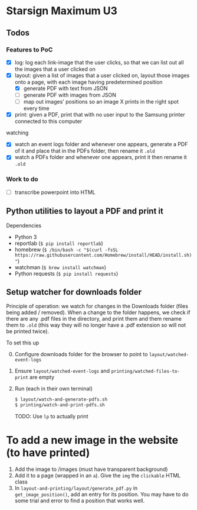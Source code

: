 # Starsign Maximum U3

## Todos

### Features to PoC

- [x] log: log each link-image that the user clicks, so that we can list out all the images that a user clicked on
- [x] layout: given a list of images that a user clicked on, layout those images onto a page, with each image having predetermined position
  - [x] generate PDF with text from JSON
  - [ ] generate PDF with images from JSON
  - [ ] map out images' positions so an image X prints in the right spot every time
- [x] print: given a PDF, print that with no user input to the Samsung printer connected to this computer

watching

- [x] watch an event logs folder and whenever one appears, generate a PDF of it and place that in the PDFs folder, then rename it `.old`
- [x] watch a PDFs folder and whenever one appears, print it then rename it `.old`

### Work to do

- [ ] transcribe powerpoint into HTML

## Python utilities to layout a PDF and print it

Dependencies

- Python 3
- reportlab (`$ pip install reportlab`)
- homebrew (`$ /bin/bash -c "$(curl -fsSL https://raw.githubusercontent.com/Homebrew/install/HEAD/install.sh)"`)
- watchman (`$ brew install watchman`)
- Python requests (`$ pip install requests`)

## Setup watcher for downloads folder

Principle of operation: we watch for changes in the Downloads folder (files being added / removed). When a change to the folder happens, we check if there are any .pdf files in the directory, and print them and them rename them to `.old` (this way they will no longer have a .pdf extension so will not be printed twice).

To set this up

0. Configure downloads folder for the browser to point to `layout/watched-event-logs`
1. Ensure `layout/watched-event-logs` and `printing/watched-files-to-print` are empty
2. Run (each in their own terminal)

   ```sh
   $ layout/watch-and-generate-pdfs.sh
   $ printing/watch-and-print-pdfs.sh
   ```

   TODO: Use `lp` to actually print

# To add a new image in the website (to have printed)

1. Add the image to /images (must have transparent background)
2. Add it to a page (wrapped in an `a`). Give the `img` the `clickable` HTML class
3. In `layout-and-printing/layout/generate_pdf.py` in `get_image_position()`, add an entry for its position. You may have to do some trial and error to find a position that works well.
